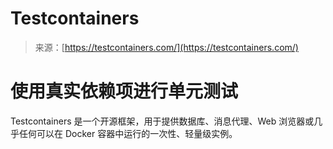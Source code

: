 <!--yml

category: 未分类

date: 2024-05-29 13:24:34

-->

# Testcontainers

> 来源：[https://testcontainers.com/](https://testcontainers.com/)

# 使用真实依赖项进行单元测试

Testcontainers 是一个开源框架，用于提供数据库、消息代理、Web 浏览器或几乎任何可以在 Docker 容器中运行的一次性、轻量级实例。
